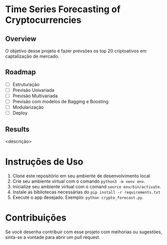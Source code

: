 # Time Series Forecasting of Cryptocurrencies

## Overview
O objetivo desse projeto é fazer prevsões os top 20 criptoativos em captalização de mercado.

## Roadmap
- [ ] Estruturação
- [ ] Previsão Univariada
- [ ] Previsão Multivariada
- [ ] Previsão com modelos de Bagging e Boosting
- [ ] Modularização
- [ ] Deploy

## Results
<descrição>

# Instruções de Uso
1. Clone este repositório em seu ambiente de desenvolvimento local
2. Crie seu ambiente virtual com o comando ```python3 -m venv env```.
3. Inicialize seu ambiente virtual com o comand ```source env/bin/activate```.
4. Instale as bibliotecas necessárias do ```pip install -r requirements.txt```
5. Execute o app desejado. Exemplo: ```python crypto_forecast.py```.

# Contribuições
Se você desenha contribuir com esse projeto com melhorias ou sugestões, sinta-se a vontade para abrir um pull request.

